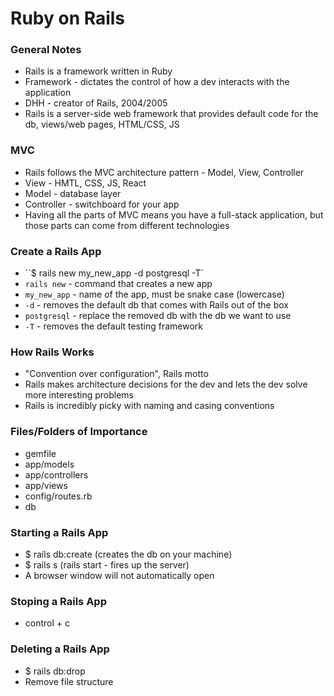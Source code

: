 # Ruby on Rails

### General Notes
- Rails is a framework written in Ruby
- Framework - dictates the control of how a dev interacts with the application
- DHH - creator of Rails, 2004/2005
- Rails is a server-side web framework that provides default code for the db, views/web pages, HTML/CSS, JS

### MVC
- Rails follows the MVC architecture pattern - Model, View, Controller
- View - HMTL, CSS, JS, React
- Model - database layer
- Controller - switchboard for your app
- Having all the parts of MVC means you have a full-stack application, but those parts can come from different technologies

### Create a Rails App
- ``$ rails new my_new_app -d postgresql -T`
- `rails new` - command that creates a new app
- `my_new_app` - name of the app, must be snake case (lowercase)
- `-d` - removes the default db that comes with Rails out of the box
- `postgresql` - replace the removed db with the db we want to use
- `-T` - removes the default testing framework

### How Rails Works
- "Convention over configuration", Rails motto
- Rails makes architecture decisions for the dev and lets the dev solve more interesting problems
- Rails is incredibly picky with naming and casing conventions

### Files/Folders of Importance
- gemfile
- app/models
- app/controllers
- app/views
- config/routes.rb
- db

### Starting a Rails App
- $ rails db:create (creates the db on your machine)
- $ rails s (rails start - fires up the server)
- A browser window will not automatically open

### Stoping a Rails App
- control + c

### Deleting a Rails App
- $ rails db:drop
- Remove file structure
